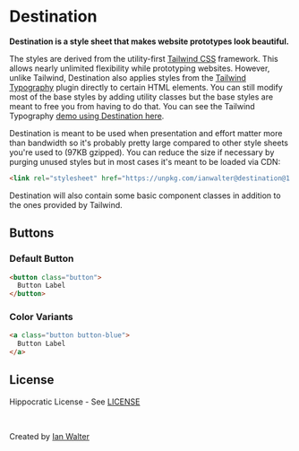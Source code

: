 # Destination

**Destination is a style sheet that makes website prototypes look beautiful.**

The styles are derived from the utility-first [Tailwind CSS][twUrl] framework.
This allows nearly unlimited flexibility while prototyping websites. However,
unlike Tailwind, Destination also applies styles from the
[Tailwind Typography][ttUrl] plugin directly to certain HTML elements. You can
still modify most of the base styles by adding utility classes but the base
styles are meant to free you from having to do that. You can see the Tailwind
Typography [demo using Destination here](https://destination.ianwalter.dev/demo).

[twUrl]: https://tailwindcss.com/
[ttUrl]: https://tailwindcss-typography.netlify.app/

Destination is meant to be used when presentation and effort matter more than
bandwidth so it's probably pretty large compared to other style sheets you're
used to (97KB gzipped). You can reduce the size if necessary by purging unused
styles but in most cases it's meant to be loaded via CDN:

```html
<link rel="stylesheet" href="https://unpkg.com/ianwalter@destination@1.0.1/destination.min.css">
```

Destination will also contain some basic component classes in addition to the
ones provided by Tailwind.

## Buttons

### Default Button

```html
<button class="button">
  Button Label
</button>
```

### Color Variants

```html
<a class="button button-blue">
  Button Label
</a>
```

## License

Hippocratic License - See [LICENSE][licenseUrl]

&nbsp;

Created by [Ian Walter](https://ianwalter.dev)

[licenseUrl]: https://github.com/ianwalter/destination/blob/master/LICENSE
